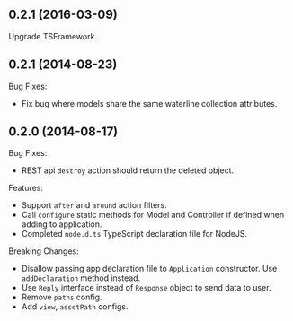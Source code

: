 ## 0.2.1 (2016-03-09)

Upgrade TSFramework

## 0.2.1 (2014-08-23)

Bug Fixes:

- Fix bug where models share the same waterline collection attributes.

## 0.2.0 (2014-08-17)

Bug Fixes:

- REST api `destroy` action should return the deleted object.

Features:

- Support `after` and `around` action filters.
- Call `configure` static methods for Model and Controller if defined when adding to application.
- Completed `node.d.ts` TypeScript declaration file for NodeJS.

Breaking Changes:

- Disallow passing app declaration file to `Application` constructor. Use `addDeclaration` method instead.
- Use `Reply` interface instead of `Response` object to send data to user.
- Remove `paths` config.
- Add `view`, `assetPath` configs.